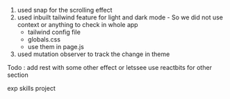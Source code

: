 1. used snap for the scrolling effect
2. used inbuilt tailwind feature for light and dark mode - So we did not use context or anything to check in whole app
    - tailwind config file
    - globals.css
    - use them in page.js
3. used mutation observer to track the change in theme

Todo : 
add rest with some other effect or letssee
use reactbits for other section

exp
skills
project